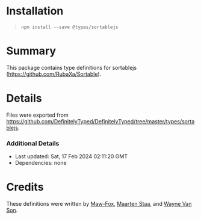 # Installation
> `npm install --save @types/sortablejs`

# Summary
This package contains type definitions for sortablejs (https://github.com/RubaXa/Sortable).

# Details
Files were exported from https://github.com/DefinitelyTyped/DefinitelyTyped/tree/master/types/sortablejs.

### Additional Details
 * Last updated: Sat, 17 Feb 2024 02:11:20 GMT
 * Dependencies: none

# Credits
These definitions were written by [Maw-Fox](https://github.com/Maw-Fox), [Maarten Staa](https://github.com/maartenstaa), and [Wayne Van Son](https://github.com/waynevanson).
